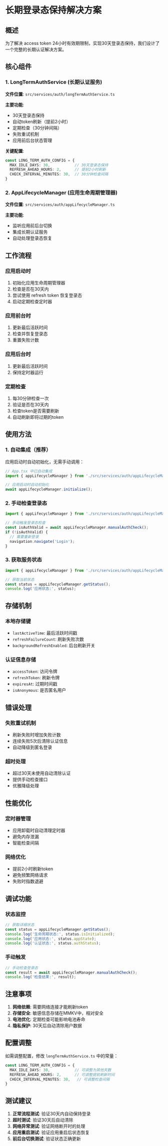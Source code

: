 # 长期登录态保持解决方案

## 概述

为了解决 access token 24小时有效期限制，实现30天登录态保持，我们设计了一个完整的长期认证解决方案。

## 核心组件

### 1. LongTermAuthService (长期认证服务)

**文件位置**: `src/services/auth/longTermAuthService.ts`

**主要功能**:
- 30天登录态保持
- 自动token刷新（提前2小时）
- 定期检查（30分钟间隔）
- 失败重试机制
- 应用前后台状态管理

**关键配置**:
```typescript
const LONG_TERM_AUTH_CONFIG = {
  MAX_IDLE_DAYS: 30,           // 30天登录态保持
  REFRESH_AHEAD_HOURS: 2,      // 提前2小时刷新
  CHECK_INTERVAL_MINUTES: 30,  // 30分钟检查间隔
}
```

### 2. AppLifecycleManager (应用生命周期管理器)

**文件位置**: `src/services/auth/appLifecycleManager.ts`

**主要功能**:
- 监听应用前后台切换
- 集成长期认证服务
- 自动处理登录态恢复

## 工作流程

### 应用启动时
1. 初始化应用生命周期管理器
2. 检查是否在30天内
3. 尝试使用 refresh token 恢复登录态
4. 启动定期检查定时器

### 应用前台时
1. 更新最后活跃时间
2. 检查并恢复登录态
3. 重置失败计数

### 应用后台时
1. 更新最后活跃时间
2. 保持定时器运行

### 定期检查
1. 每30分钟检查一次
2. 验证是否在30天内
3. 检查token是否需要刷新
4. 自动刷新即将过期的token

## 使用方法

### 1. 自动集成（推荐）

应用启动时自动初始化，无需手动调用：

```typescript
// App.tsx 中已自动集成
import { appLifecycleManager } from './src/services/auth/appLifecycleManager';

// 应用启动时自动初始化
await appLifecycleManager.initialize();
```

### 2. 手动检查登录态

```typescript
import { appLifecycleManager } from './src/services/auth/appLifecycleManager';

// 手动触发登录态检查
const isAuthValid = await appLifecycleManager.manualAuthCheck();
if (!isAuthValid) {
  // 需要重新登录
  navigation.navigate('Login');
}
```

### 3. 获取服务状态

```typescript
import { appLifecycleManager } from './src/services/auth/appLifecycleManager';

// 获取当前状态
const status = appLifecycleManager.getStatus();
console.log('应用状态:', status);
```

## 存储机制

### 本地存储键
- `lastActiveTime`: 最后活跃时间戳
- `refreshFailureCount`: 刷新失败次数
- `backgroundRefreshEnabled`: 后台刷新开关

### 认证信息存储
- `accessToken`: 访问令牌
- `refreshToken`: 刷新令牌
- `expiresAt`: 过期时间戳
- `isAnonymous`: 是否匿名用户

## 错误处理

### 失败重试机制
- 刷新失败时增加失败计数
- 连续失败5次后清除认证信息
- 自动降级到匿名登录

### 超时处理
- 超过30天未使用自动清除认证
- 提供手动检查接口
- 优雅降级处理

## 性能优化

### 定时器管理
- 应用卸载时自动清理定时器
- 避免内存泄漏
- 智能检查间隔

### 网络优化
- 提前2小时刷新token
- 避免频繁网络请求
- 失败时指数退避

## 调试功能

### 状态监控
```typescript
// 获取详细状态
const status = appLifecycleManager.getStatus();
console.log('生命周期状态:', status.isInitialized);
console.log('应用状态:', status.appState);
console.log('认证状态:', status.authStatus);
```

### 手动触发
```typescript
// 手动检查登录态
const result = await appLifecycleManager.manualAuthCheck();
console.log('检查结果:', result);
```

## 注意事项

1. **网络依赖**: 需要网络连接才能刷新token
2. **存储安全**: 敏感信息存储在MMKV中，相对安全
3. **电池优化**: 定期检查可能影响电池寿命
4. **隐私保护**: 30天后自动清除用户数据

## 配置调整

如需调整配置，修改 `longTermAuthService.ts` 中的常量：

```typescript
const LONG_TERM_AUTH_CONFIG = {
  MAX_IDLE_DAYS: 30,           // 可调整为其他天数
  REFRESH_AHEAD_HOURS: 2,      // 可调整提前刷新时间
  CHECK_INTERVAL_MINUTES: 30,   // 可调整检查间隔
}
```

## 测试建议

1. **正常流程测试**: 验证30天内自动保持登录
2. **超时测试**: 验证30天后自动清除
3. **网络异常测试**: 验证网络断开时的处理
4. **应用重启测试**: 验证应用重启后状态恢复
5. **前后台切换测试**: 验证状态正确更新
